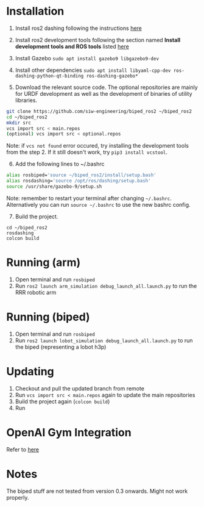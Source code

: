 # Installation
1. Install ros2 dashing following the instructions [here](https://index.ros.org//doc/ros2/Installation/Dashing/Linux-Install-Debians/)

2. Install ros2 development tools following the section named **Install development tools and ROS tools** listed [here](https://index.ros.org/doc/ros2/Installation/Dashing/Linux-Development-Setup/)

3. Install Gazebo
`sudo apt install gazebo9 libgazebo9-dev`

4. Install other dependencies 
`sudo apt install libyaml-cpp-dev ros-dashing-python-qt-binding ros-dashing-gazebo*`
5. Download the relevant source code. The optional repositories are mainly for URDF development
as well as the development of binaries of utility libraries.
```bash
git clone https://github.com/siw-engineering/biped_ros2 ~/biped_ros2
cd ~/biped_ros2
mkdir src
vcs import src < main.repos
(optional) vcs import src < optional.repos
```
Note: if `vcs not found` error occured, try installing the development tools from the step 2. If it still doesn't work, try `pip3 install vcstool`.

6. Add the following lines to ~/.bashrc
```bash
alias rosbiped='source ~/biped_ros2/install/setup.bash'
alias rosdashing='source /opt/ros/dashing/setup.bash'
source /usr/share/gazebo-9/setup.sh
```
Note: remember to restart your terminal after changing `~/.bashrc`. Alternatively you can run `source ~/.bashrc` to use the new bashrc config.

7. Build the project. 
```
cd ~/biped_ros2
rosdashing
colcon build
```

# Running (arm)
1. Open terminal and run `rosbiped`
2. Run `ros2 launch arm_simulation debug_launch_all.launch.py` to run the RRR robotic arm

# Running (biped)
1. Open terminal and run `rosbiped`
2. Run `ros2 launch lobot_simulation debug_launch_all.launch.py` to run the biped (representing a lobot h3p)


# Updating
1. Checkout and pull the updated branch from remote
2. Run `vcs import src < main.repos` again to update the main repositories
3. Build the project again (`colcon build`)
4. Run

# OpenAI Gym Integration
Refer to [here](https://github.com/siw-engineering/openai_ros2)

# Notes
The biped stuff are not tested from version 0.3 onwards. Might not work properly. 
